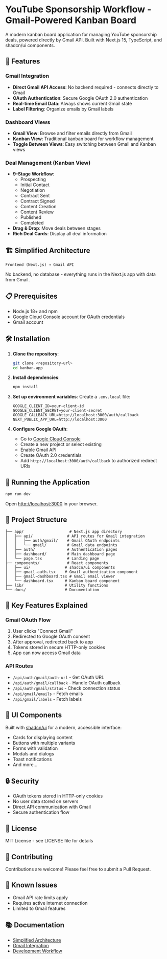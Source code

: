 # YouTube Sponsorship Workflow - Gmail-Powered Kanban Board

A modern kanban board application for managing YouTube sponsorship deals, powered directly by Gmail API. Built with Next.js 15, TypeScript, and shadcn/ui components.

## 🚀 Features

### Gmail Integration

- **Direct Gmail API Access**: No backend required - connects directly to Gmail
- **OAuth Authentication**: Secure Google OAuth 2.0 authentication
- **Real-time Email Data**: Always shows current Gmail state
- **Label Filtering**: Organize emails by Gmail labels

### Dashboard Views

- **Gmail View**: Browse and filter emails directly from Gmail
- **Kanban View**: Traditional kanban board for workflow management
- **Toggle Between Views**: Easy switching between Gmail and Kanban views

### Deal Management (Kanban View)

- **9-Stage Workflow**:
  - Prospecting
  - Initial Contact
  - Negotiation
  - Contract Sent
  - Contract Signed
  - Content Creation
  - Content Review
  - Published
  - Completed
- **Drag & Drop**: Move deals between stages
- **Rich Deal Cards**: Display all deal information

## 🏗️ Simplified Architecture

```
Frontend (Next.js) → Gmail API
```

No backend, no database - everything runs in the Next.js app with data from Gmail.

## 📋 Prerequisites

- Node.js 18+ and npm
- Google Cloud Console account for OAuth credentials
- Gmail account

## 🛠️ Installation

1. **Clone the repository**:

   ```bash
   git clone <repository-url>
   cd kanban-app
   ```

2. **Install dependencies**:

   ```bash
   npm install
   ```

3. **Set up environment variables**:
   Create a `.env.local` file:

   ```env
   GOOGLE_CLIENT_ID=your-client-id
   GOOGLE_CLIENT_SECRET=your-client-secret
   GOOGLE_CALLBACK_URL=http://localhost:3000/auth/callback
   NEXT_PUBLIC_APP_URL=http://localhost:3000
   ```

4. **Configure Google OAuth**:
   - Go to [Google Cloud Console](https://console.cloud.google.com)
   - Create a new project or select existing
   - Enable Gmail API
   - Create OAuth 2.0 credentials
   - Add `http://localhost:3000/auth/callback` to authorized redirect URIs

## 🚀 Running the Application

```bash
npm run dev
```

Open [http://localhost:3000](http://localhost:3000) in your browser.

## 📁 Project Structure

```
├── app/                    # Next.js app directory
│   ├── api/               # API routes for Gmail integration
│   │   ├── auth/gmail/    # Gmail OAuth endpoints
│   │   └── gmail/         # Gmail data endpoints
│   ├── auth/              # Authentication pages
│   ├── dashboard/         # Main dashboard page
│   └── page.tsx           # Landing page
├── components/            # React components
│   ├── ui/               # shadcn/ui components
│   ├── gmail-auth.tsx    # Gmail authentication component
│   ├── gmail-dashboard.tsx # Gmail email viewer
│   └── dashboard.tsx     # Kanban board component
├── lib/                  # Utility functions
└── docs/                 # Documentation
```

## 🔑 Key Features Explained

### Gmail OAuth Flow

1. User clicks "Connect Gmail"
2. Redirected to Google OAuth consent
3. After approval, redirected back to app
4. Tokens stored in secure HTTP-only cookies
5. App can now access Gmail data

### API Routes

- `/api/auth/gmail/auth-url` - Get OAuth URL
- `/api/auth/gmail/callback` - Handle OAuth callback
- `/api/auth/gmail/status` - Check connection status
- `/api/gmail/emails` - Fetch emails
- `/api/gmail/labels` - Fetch labels

## 🎨 UI Components

Built with [shadcn/ui](https://ui.shadcn.com/) for a modern, accessible interface:

- Cards for displaying content
- Buttons with multiple variants
- Forms with validation
- Modals and dialogs
- Toast notifications
- And more...

## 🔒 Security

- OAuth tokens stored in HTTP-only cookies
- No user data stored on servers
- Direct API communication with Gmail
- Secure authentication flow

## 📝 License

MIT License - see LICENSE file for details

## 🤝 Contributing

Contributions are welcome! Please feel free to submit a Pull Request.

## 🐛 Known Issues

- Gmail API rate limits apply
- Requires active internet connection
- Limited to Gmail features

## 📚 Documentation

- [Simplified Architecture](docs/SIMPLIFIED_ARCHITECTURE.md)
- [Gmail Integration](docs/GMAIL_INTEGRATION.md)
- [Development Workflow](docs/development/Development_Workflow.md)
